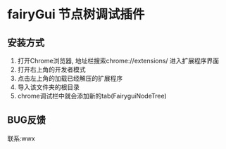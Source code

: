 <!--
 * @Author: wwx
 * @Date: 2023-11-08 20:58:52
 * @Description: 
-->
# fairyGui 节点树调试插件

## 安装方式
1. 打开Chrome浏览器, 地址栏搜索chrome://extensions/ 进入扩展程序界面
2. 打开右上角的开发者模式
3. 点击左上角的加载已经解压的扩展程序
4. 导入该文件夹的根目录
5. chrome调试栏中就会添加新的tab(FairyguiNodeTree) 

## BUG反馈 
联系:wwx